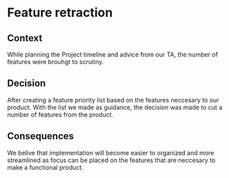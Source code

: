 # Feature retraction

## Context

While planning the Project timeline and advice from our TA, the number of features were brouhgt to scrutiny. 

## Decision

After creating a feature priority list based on the features neccesary to our product. With the list we made as guidance, the decision was made to cut a number of features from the product.

## Consequences

We belive that implementation will become easier to organized and more streamlined as focus can be placed on the features that are neccesary to make a functional product. 